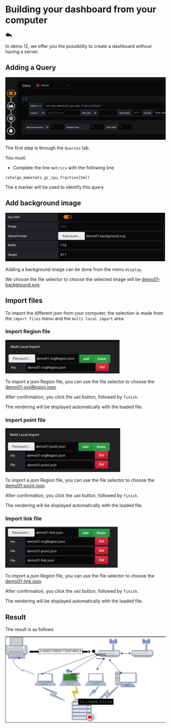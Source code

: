 # Building your dashboard from your computer

[![](../../screenshots/other/Go-back.png)](README.md)

In demo 12, we offer you the possibility to create a dashboard without having a server.

## Adding a Query

![step 05](../../screenshots/demo/tutorial01/step05.jpg)

The first step is through the `Queries` tab.

You must:

- Complete the line `metrics` with the following line

```
rate(go_memstats_gc_cpu_fraction[5m])
```

The `A` marker will be used to identify this query

## Add background image

![fileselect background](../../screenshots/demo/tutorial12/background.png)

Adding a background image can be done from the menu `display`.

We choose the file selector to choose the selected image will be [demo01-background.svg](../../resource/demo01-background.svg).


## Import files

To import the different json from your computer, the selection is made from the `import files` menu and the `multi local import` area.

### Import Region file

![fileselect region](../../screenshots/demo/tutorial12/region.png)

To import a json Region file, you can use the file selector to choose the [demo01-svgRegion.json](../../resource/demo01-svgRegion.json).

After confirmation, you click the `add` button, followed by `finish`.

The rendering will be displayed automatically with the loaded file.

### Import point file

![fileselect region](../../screenshots/demo/tutorial12/point.png)

To import a json Region file, you can use the file selector to choose the [demo01-point.json](../../resource/demo01-point.json).

After confirmation, you click the `add` button, followed by `finish`.

The rendering will be displayed automatically with the loaded file.

### Import link file

![fileselect region](../../screenshots/demo/tutorial12/link.png)

To import a json Region file, you can use the file selector to choose the [demo01-link.json](../../resource/demo01-link.json).

After confirmation, you click the `add` button, followed by `finish`.

The rendering will be displayed automatically with the loaded file.

## Result

The result is as follows

![resultat](../../screenshots/demo/tutorial12/resultat.png)
